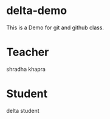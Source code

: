 # delta-demo
This is a Demo for git and github class.


# Teacher
shradha khapra

# Student
delta student